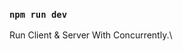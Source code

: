 ### `npm run dev`

Run Client & Server With Concurrently.\
<!-- Open [http://localhost:3000](http://localhost:3000) to view it in your browser. -->

